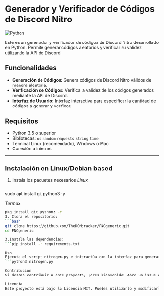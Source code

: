 # Generador y Verificador de Códigos de Discord Nitro

![Python](https://img.shields.io/badge/python-v3.8%2B-blue)

Este es un generador y verificador de códigos de Discord Nitro desarrollado en Python. Permite generar códigos aleatorios y verificar su validez utilizando la API de Discord.

## Funcionalidades

- **Generación de Códigos:** Genera códigos de Discord Nitro válidos de manera aleatoria.
- **Verificación de Códigos:** Verifica la validez de los códigos generados mediante la API de Discord.
- **Interfaz de Usuario:** Interfaz interactiva para especificar la cantidad de códigos a generar y verificar.

## Requisitos

- Python 3.5 o superior
- Bibliotecas: `os` `random` `requests` `string` `time`
- Terminal Linux (recomendado), Windows o Mac
- Conexión a internet
---
## Instalación en Linux/Debian based

1. Instala los paquetes necesarios
*Linux*
   ```bash
sudo apt install git python3 -y

*Termux*
   ```bash
pkg install git python3 -y
3. Clona el repositorio:
   ```bash
   git clone https://github.com/TheDOMcracker/FNCgeneric.git
   cd FNCgeneric

3.Instala las dependencias:
```pip install -r requirements.txt

Uso
Ejecuta el script nitrogen.py e interactúa con la interfaz para generar y verificar códigos de Discord Nitro.
```python3 nitrogen.py

Contribución
Si deseas contribuir a este proyecto, ¡eres bienvenido! Abre un issue o envía una pull request.

Licencia
Este proyecto está bajo la Licencia MIT. Puedes utilizarlo y modificarlo libremente, con atribución al autor original.

